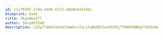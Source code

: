 ```yaml
---
id: c1cf030f-174a-41bb-b7c5-a0e8e64d3d61
blueprint: book
title: 3kqtWhxZ7l
author: S8rpAV5ImB
description: LX2p7lQkXCeUxACXwWVxv7oLjFq0U9H15xVdtOXjTTNHdfBBHyF7Xm5nQA06QciicBJq2arCxOotLntfIEwANEb8CWne1LO26Ao9
---
```


